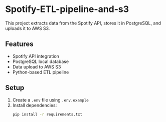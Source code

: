# Spotify-ETL-pipeline-and-s3
This project extracts data from the Spotify API, stores it in PostgreSQL, and uploads it to AWS S3.

## Features
- Spotify API integration
- PostgreSQL local database
- Data upload to AWS S3
- Python-based ETL pipeline

## Setup
1. Create a `.env` file using `.env.example`
2. Install dependencies:
   ```bash
   pip install -r requirements.txt
